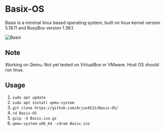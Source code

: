 # Basix-OS
Basix is a minimal linux based operating system, built on linux kernel version 5.18.11 and BusyBox version 1.36.1. 

![Basix](https://github.com/Arjun4522/Basix-OS/assets/94633408/530a7911-53f7-4040-be4e-99cd2a9bf486)

## Note
Working on Qemu. Not yet tested on VirtualBox or VMware. Host OS should run linux.

## Usage 
1. `sudo apt update`
2. `sudo apt install qemu-system`
3. `git clone https://github.com/Arjun4522/Basix-OS/`
4. `cd Basix-OS`
5. `gzip -d Basix.iso.gz`
6. `qemu-system-x86_64 -cdrom Basix.iso`




